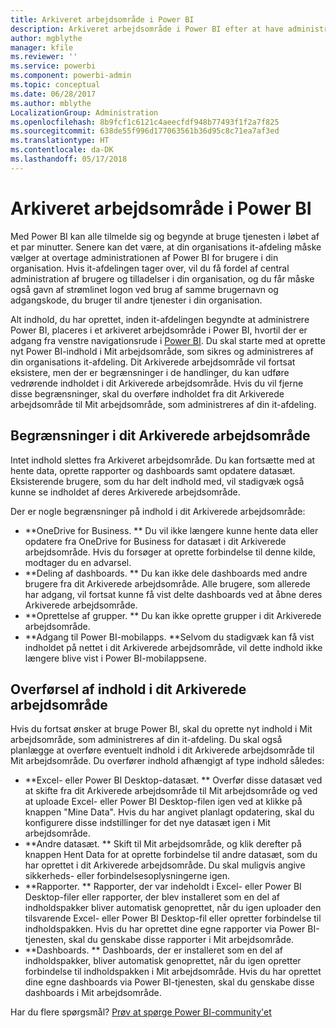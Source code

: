 ```yaml
---
title: Arkiveret arbejdsområde i Power BI
description: Arkiveret arbejdsområde i Power BI efter at have administreret din Office 365-lejer
author: mgblythe
manager: kfile
ms.reviewer: ''
ms.service: powerbi
ms.component: powerbi-admin
ms.topic: conceptual
ms.date: 06/28/2017
ms.author: mblythe
LocalizationGroup: Administration
ms.openlocfilehash: 8b9fcf1c6121c4aeecfdf948b77493f1f2a7f825
ms.sourcegitcommit: 638de55f996d177063561b36d95c8c71ea7af3ed
ms.translationtype: HT
ms.contentlocale: da-DK
ms.lasthandoff: 05/17/2018
---
```

# <a name="power-bi-archived-workspace"></a>Arkiveret arbejdsområde i Power BI
Med Power BI kan alle tilmelde sig og begynde at bruge tjenesten i løbet af et par minutter.  Senere kan det være, at din organisations it-afdeling måske vælger at overtage administrationen af Power BI for brugere i din organisation.  Hvis it-afdelingen tager over, vil du få fordel af central administration af brugere og tilladelser i din organisation, og du får måske også gavn af strømlinet logon ved brug af samme brugernavn og adgangskode, du bruger til andre tjenester i din organisation. 

Alt indhold, du har oprettet, inden it-afdelingen begyndte at administrere Power BI, placeres i et arkiveret arbejdsområde i Power BI, hvortil der er adgang fra venstre navigationsrude i [Power BI](https://app.powerbi.com).  Du skal starte med at oprette nyt Power BI-indhold i Mit arbejdsområde, som sikres og administreres af din organisations it-afdeling.  Dit Arkiverede arbejdsområde vil fortsat eksistere, men der er begrænsninger i de handlinger, du kan udføre vedrørende indholdet i dit Arkiverede arbejdsområde.  Hvis du vil fjerne disse begrænsninger, skal du overføre indholdet fra dit Arkiverede arbejdsområde til Mit arbejdsområde, som administreres af din it-afdeling.

## <a name="restrictions-in-your-archived-workspace"></a>Begrænsninger i dit Arkiverede arbejdsområde
Intet indhold slettes fra Arkiveret arbejdsområde.  Du kan fortsætte med at hente data, oprette rapporter og dashboards samt opdatere datasæt.  Eksisterende brugere, som du har delt indhold med, vil stadigvæk også kunne se indholdet af deres Arkiverede arbejdsområde.

Der er nogle begrænsninger på indhold i dit Arkiverede arbejdsområde:

* **OneDrive for Business.  ** Du vil ikke længere kunne hente data eller opdatere fra OneDrive for Business for datasæt i dit Arkiverede arbejdsområde.  Hvis du forsøger at oprette forbindelse til denne kilde, modtager du en advarsel.
* **Deling af dashboards.  ** Du kan ikke dele dashboards med andre brugere fra dit Arkiverede arbejdsområde.  Alle brugere, som allerede har adgang, vil fortsat kunne få vist delte dashboards ved at åbne deres Arkiverede arbejdsområde.
* **Oprettelse af grupper.  ** Du kan ikke oprette grupper i dit Arkiverede arbejdsområde.
* **Adgang til Power BI-mobilapps.  **Selvom du stadigvæk kan få vist indholdet på nettet i dit Arkiverede arbejdsområde, vil dette indhold ikke længere blive vist i Power BI-mobilappsene.

## <a name="migrating-content-in-your-archived-workspace"></a>Overførsel af indhold i dit Arkiverede arbejdsområde
Hvis du fortsat ønsker at bruge Power BI, skal du oprette nyt indhold i Mit arbejdsområde, som administreres af din it-afdeling.   Du skal også planlægge at overføre eventuelt indhold i dit Arkiverede arbejdsområde til Mit arbejdsområde.  Du overfører indhold afhængigt af type indhold således:

* **Excel- eller Power BI Desktop-datasæt.  ** Overfør disse datasæt ved at skifte fra dit Arkiverede arbejdsområde til Mit arbejdsområde og ved at uploade Excel- eller Power BI Desktop-filen igen ved at klikke på knappen "Mine Data".  Hvis du har angivet planlagt opdatering, skal du konfigurere disse indstillinger for det nye datasæt igen i Mit arbejdsområde.
* **Andre datasæt.  ** Skift til Mit arbejdsområde, og klik derefter på knappen Hent Data for at oprette forbindelse til andre datasæt, som du har oprettet i dit Arkiverede arbejdsområde.  Du skal muligvis angive sikkerheds- eller forbindelsesoplysningerne igen.
* **Rapporter.  ** Rapporter, der var indeholdt i Excel- eller Power BI Desktop-filer eller rapporter, der blev installeret som en del af indholdspakker bliver automatisk genoprettet, når du igen uploader den tilsvarende Excel- eller Power BI Desktop-fil eller opretter forbindelse til indholdspakken.  Hvis du har oprettet dine egne rapporter via Power BI-tjenesten, skal du genskabe disse rapporter i Mit arbejdsområde.
* **Dashboards.  ** Dashboards, der er installeret som en del af indholdspakker, bliver automatisk genoprettet, når du igen opretter forbindelse til indholdspakken i Mit arbejdsområde.  Hvis du har oprettet dine egne dashboards via Power BI-tjenesten, skal du genskabe disse dashboards i Mit arbejdsområde.

Har du flere spørgsmål? [Prøv at spørge Power BI-community'et](http://community.powerbi.com/)

